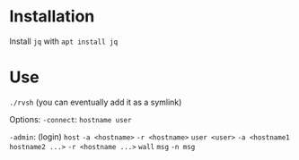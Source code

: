 
# Installation

Install `jq` with `apt install jq`


# Use
`./rvsh` (you can eventually add it as a symlink)

Options:
`-connect`:
	`hostname user`


`-admin`: (login)
	`host`
		`-a <hostname>`
		`-r <hostname>`
	`user <user>`
		`-a <hostname1 hostname2 ...>`
		`-r <hostname ...>`
	`wall`
		`msg`
		`-n msg`

